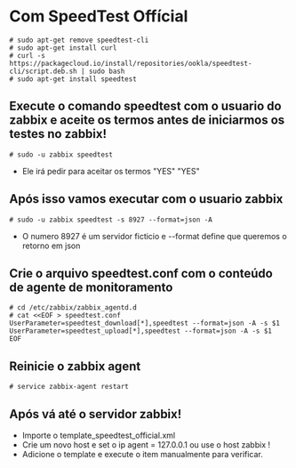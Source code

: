 # Com SpeedTest Offícial 

```
# sudo apt-get remove speedtest-cli
# sudo apt-get install curl
# curl -s https://packagecloud.io/install/repositories/ookla/speedtest-cli/script.deb.sh | sudo bash
# sudo apt-get install speedtest
```

## Execute o comando speedtest com o usuario do zabbix e aceite os termos antes de iniciarmos os testes no zabbix!
```
# sudo -u zabbix speedtest
```
* Ele irá pedir para aceitar os termos "YES" "YES"

## Após isso vamos executar com o usuario zabbix
```
# sudo -u zabbix speedtest -s 8927 --format=json -A
```
* O numero 8927 é um servidor ficticio e --format define que queremos o retorno em json

## Crie o arquivo speedtest.conf com o conteúdo de agente de monitoramento
```
# cd /etc/zabbix/zabbix_agentd.d
# cat <<EOF > speedtest.conf
UserParameter=speedtest_download[*],speedtest --format=json -A -s $1
UserParameter=speedtest_upload[*],speedtest --format=json -A -s $1
EOF
```

## Reinicie o zabbix agent
```
# service zabbix-agent restart
```

## Após vá até o servidor zabbix!
* Importe o template_speedtest_official.xml
* Crie um novo host e set o ip agent = 127.0.0.1 ou use o host zabbix !
* Adicione o template e execute o item manualmente para verificar. 

